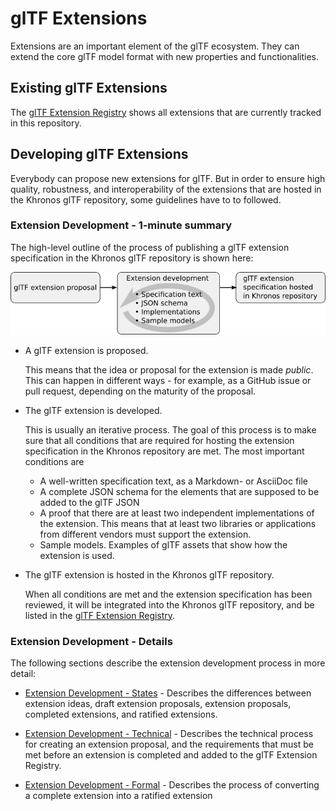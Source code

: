 <!--
Copyright 2015-2021 The Khronos Group Inc.
SPDX-License-Identifier: CC-BY-4.0
-->

# glTF Extensions

Extensions are an important element of the glTF ecosystem. They can extend the core glTF model format with new properties and functionalities. 

## Existing glTF Extensions

The [glTF Extension Registry](ExtensionRegistry.md) shows all extensions that are currently tracked in this repository.

## Developing glTF Extensions

Everybody can propose new extensions for glTF. But in order to ensure high quality, robustness, and interoperability of the extensions that are hosted in the Khronos glTF repository, some guidelines have to to followed. 

### Extension Development - 1-minute summary

The high-level outline of the process of publishing a glTF extension specification in the Khronos glTF repository is shown here:

<p align="center">
<img src="figures/glTFExtensionProcess-1min.png"/>
</p>

- A glTF extension is proposed. 
  
  This means that the idea or proposal for the extension is made _public_. This can happen in different ways - for example, as a GitHub issue or pull request, depending on the maturity of the proposal. 

- The glTF extension is developed.

  This is usually an iterative process. The goal of this process is to make sure that all conditions that are required for hosting the extension specification in the Khronos repository are met. The most important conditions are 

  - A well-written specification text, as a Markdown- or AsciiDoc file
  - A complete JSON schema for the elements that are supposed to be added to the glTF JSON
  - A proof that there are at least two independent implementations of the extension. This means that at least two libraries or applications from different vendors must support the extension.
  - Sample models. Examples of glTF assets that show how the extension is used.

- The glTF extension is hosted in the Khronos glTF repository.

  When all conditions are met and the extension specification has been reviewed, it will be integrated into the Khronos glTF repository, and be listed in the [glTF Extension Registry](ExtensionRegistry.md).


### Extension Development - Details

The following sections describe the extension development process in more detail:

- [Extension Development - States](ExtensionDevelopmentStates.md) - Describes the differences between extension ideas, draft extension proposals, extension proposals, completed extensions, and ratified extensions.

- [Extension Development - Technical](ExtensionDevelopmentTechnical.md) - Describes the technical process for creating an extension proposal, and the requirements that must be met before an extension is completed and added to the glTF Extension Registry.

- [Extension Development - Formal](ExtensionDevelopmentFormal.md) - Describes the process of converting a complete extension into a ratified extension

